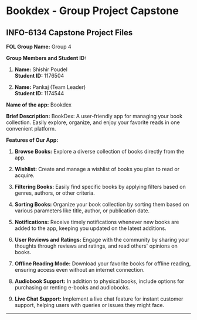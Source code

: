 # Bookdex - Group Project Capstone

## INFO-6134 Capstone Project Files

**FOL Group Name:** Group 4

**Group Members and Student ID:**
1. **Name:** Shishir Poudel  
   **Student ID:** 1176504

2. **Name:** Pankaj (Team Leader)  
   **Student ID:** 1174544

**Name of the app:** Bookdex

**Brief Description:** 
BookDex: A user-friendly app for managing your book collection. Easily explore, organize, and enjoy your favorite reads in one convenient platform.

**Features of Our App:**
1. **Browse Books:**
   Explore a diverse collection of books directly from the app.

2. **Wishlist:**
   Create and manage a wishlist of books you plan to read or acquire.

3. **Filtering Books:**
   Easily find specific books by applying filters based on genres, authors, or other criteria.

4. **Sorting Books:**
   Organize your book collection by sorting them based on various parameters like title, author, or publication date.

5. **Notifications:**
   Receive timely notifications whenever new books are added to the app, keeping you updated on the latest additions.

6. **User Reviews and Ratings:**
   Engage with the community by sharing your thoughts through reviews and ratings, and read others' opinions on books.

7. **Offline Reading Mode:**
   Download your favorite books for offline reading, ensuring access even without an internet connection.

8. **Audiobook Support:**
   In addition to physical books, include options for purchasing or renting e-books and audiobooks.

9. **Live Chat Support:**
   Implement a live chat feature for instant customer support, helping users with queries or issues they might face.

---